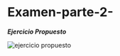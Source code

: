 # Examen-parte-2-

***Ejercicio Propuesto***

![ejercicio propuesto](https://user-images.githubusercontent.com/73166385/104005476-79cf1400-51a5-11eb-8fb9-8aea6d3f0d2a.png)
